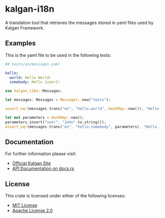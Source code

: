 # kalgan-i18n

A translation tool that retrieves the messages stored in yaml files used by Kalgan Framework.

## Examples

This is the yaml file to be used in the following tests:
```yaml
## tests/en/messages.yaml

hello:
  world: Hello World!
  somebody: Hello {user}!
```
```rust
use kalgan_i18n::Messages;

let messages: Messages = Messages::new("tests");
```
```rust
assert_eq!(messages.trans("en", "hello.world", HashMap::new()), "Hello World!");
```
```rust
let mut parameters = HashMap::new();
parameters.insert("user", "John".to_string());
assert_eq!(messages.trans("en", "hello.somebody", parameters), "Hello John!");
```
## Documentation

For further information please visit:

* [Official Kalgan Site](https://kalgan.eduardocasas.com)
* [API Documentation on docs.rs](https://docs.rs/crate/kalgan-i18n/latest)


## License

This crate is licensed under either of the following licenses:

* [MIT License](https://choosealicense.com/licenses/mit/)
* [Apache License 2.0](https://choosealicense.com/licenses/apache-2.0/)

